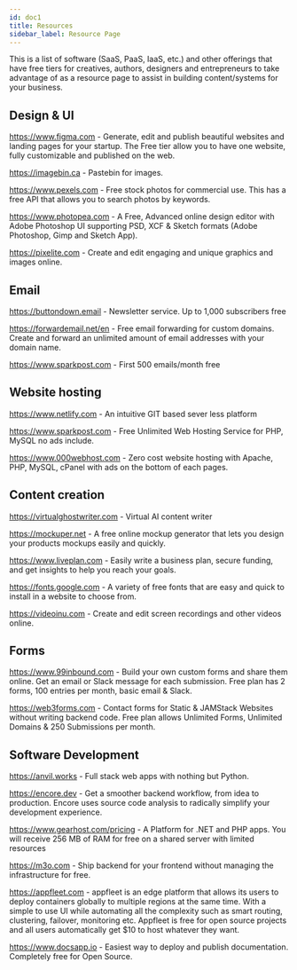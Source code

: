 ```yaml
---
id: doc1
title: Resources 
sidebar_label: Resource Page
---
```


This is a list of software (SaaS, PaaS, IaaS, etc.) and other offerings that have free tiers for creatives, authors, designers and entrepreneurs to take advantage of as a resource page to assist in building content/systems for your business. 

## Design & UI 

https://www.figma.com - Generate, edit and publish beautiful websites and landing pages for your startup. The Free tier allow you to have one website, fully customizable and published on the web.

https://imagebin.ca - Pastebin for images.

https://www.pexels.com - Free stock photos for commercial use. This has a free API that allows you to search photos by keywords.

https://www.photopea.com - A Free, Advanced online design editor with Adobe Photoshop UI supporting PSD, XCF & Sketch formats (Adobe Photoshop, Gimp and Sketch App).

https://pixelite.com - Create and edit engaging and unique graphics and images online.



## Email

https://buttondown.email - Newsletter service. Up to 1,000 subscribers free

https://forwardemail.net/en - Free email forwarding for custom domains. Create and forward an unlimited amount of email addresses with your domain name.

https://www.sparkpost.com - First 500 emails/month free

## Website hosting 

https://www.netlify.com - An intuitive GIT based sever less platform

https://www.sparkpost.com - Free Unlimited Web Hosting Service for PHP, MySQL no ads include.

https://www.000webhost.com - Zero cost website hosting with Apache, PHP, MySQL, cPanel with ads on the bottom of each pages.

## Content  creation 

https://virtualghostwriter.com - Virtual AI content writer 

https://mockuper.net - A free online mockup generator that lets you design your products mockups easily and quickly. 

https://www.liveplan.com - Easily write a business plan, secure funding, and get insights to help you reach your goals.

https://fonts.google.com - A variety of free fonts that are easy and quick to install in a website to choose from. 

https://videoinu.com - Create and edit screen recordings and other videos online.

## Forms

https://www.99inbound.com - Build your own custom forms and share them online. Get an email or Slack message for each submission. Free plan has 2 forms, 100 entries per month, basic email & Slack.

https://web3forms.com - Contact forms for Static & JAMStack Websites without writing backend code. Free plan allows Unlimited Forms, Unlimited Domains & 250 Submissions per month.

## Software Development 

https://anvil.works - Full stack web apps with nothing but Python.

https://encore.dev - Get a smoother backend workflow, from idea to production. Encore uses source code analysis to radically simplify your development experience.

https://www.gearhost.com/pricing - A Platform for .NET and PHP apps. You will receive 256 MB of RAM for free on a shared server with limited resources

https://m3o.com - Ship backend for your frontend without managing the infrastructure for free. 

https://appfleet.com - appfleet is an edge platform that allows its users to deploy containers globally to multiple regions at the same time. With a simple to use UI while automating all the complexity such as smart routing, clustering, failover, monitoring etc. Appfleet is free for open source projects and all users automatically get $10 to host whatever they want.

https://www.docsapp.io - Easiest way to deploy and publish documentation. Completely free for Open Source. 




